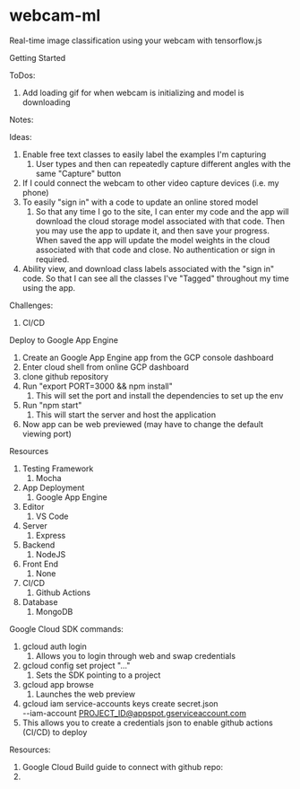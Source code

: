 # webcam-ml
Real-time image classification using your webcam with tensorflow.js

Getting Started


ToDos:
1. Add loading gif for when webcam is initializing and model is downloading

Notes:

Ideas:
1. Enable free text classes to easily label the examples I'm capturing
   1. User types and then can repeatedly capture different angles with the same "Capture" button
2. If I could connect the webcam to other video capture devices (i.e. my phone)
3. To easily "sign in" with a code to update an online stored model
   1. So that any time I go to the site, I can enter my code and the app will download the cloud storage model associated with that code. Then you may use the app to update it, and then save your progress. When saved the app will update the model weights in the cloud associated with that code and close. No authentication or sign in required.
4. Ability view, and download class labels associated with the "sign in" code. So that I can see all the classes I've "Tagged" throughout my time using the app.


Challenges:
1. CI/CD


Deploy to Google App Engine
1. Create an Google App Engine app from the GCP console dashboard
2. Enter cloud shell from online GCP dashboard
3. clone github repository
4. Run "export PORT=3000 && npm install"
   1. This will set the port and install the dependencies to set up the env
5. Run "npm start"
   1. This will start the server and host the application
6. Now app can be web previewed (may have to change the default viewing port)


Resources
1. Testing Framework
   1. Mocha
2. App Deployment
   1. Google App Engine
3. Editor
   1. VS Code
4. Server
   1. Express
5. Backend
   1. NodeJS
6. Front End
   1. None
7. CI/CD
   1. Github Actions
8. Database 
   1. MongoDB




Google Cloud SDK commands:
1. gcloud auth login
   1. Allows you to login through web and swap credentials
2. gcloud config set project "..."
   1. Sets the SDK pointing to a project
3. gcloud app browse
   1. Launches the web preview
4. gcloud iam service-accounts keys create secret.json \
       --iam-account PROJECT_ID@appspot.gserviceaccount.com
  1. This allows you to create a credentials json to enable github actions (CI/CD) to deploy


Resources:
1. Google Cloud Build guide to connect with github repo:
2. 